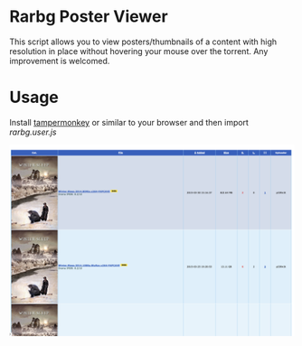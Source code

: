 # Rarbg Poster Viewer

This script allows you to view posters/thumbnails of a content with high resolution in place without hovering your mouse over the torrent. Any improvement is welcomed.

# Usage

Install [tampermonkey](https://addons.mozilla.org/en-US/firefox/addon/tampermonkey/) or similar to your browser and then import *rarbg.user.js*

![Rarbg](rarbg-preview.png)
